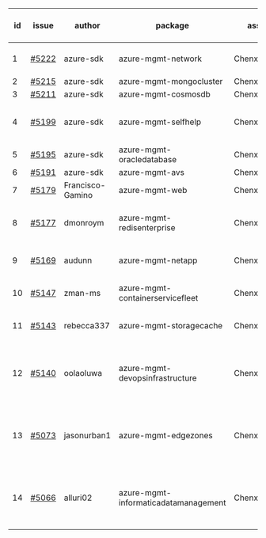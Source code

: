 | id | issue | author | package | assignee | bot advice | created date of issue | target release date | date from target |
| ------ | ------ | ------ | ------ | ------ | ------ | ------ | ------ | :-----: |
| 1 | [#5222](https://github.com/Azure/sdk-release-request/issues/5222) | azure-sdk | azure-mgmt-network | ChenxiJiang333 | new issue. new comment. | 05-22 | 05-28 |  |
| 2 | [#5215](https://github.com/Azure/sdk-release-request/issues/5215) | azure-sdk | azure-mgmt-mongocluster | ChenxiJiang333 | FirstBeta. | 05-21 | 06-21 |  |
| 3 | [#5211](https://github.com/Azure/sdk-release-request/issues/5211) | azure-sdk | azure-mgmt-cosmosdb | ChenxiJiang333 | HoldOn. | 05-15 | 06-21 |  |
| 4 | [#5199](https://github.com/Azure/sdk-release-request/issues/5199) | azure-sdk | azure-mgmt-selfhelp | ChenxiJiang333 | close to release date. HoldOn. | 05-09 | 05-24 | 0 |
| 5 | [#5195](https://github.com/Azure/sdk-release-request/issues/5195) | azure-sdk | azure-mgmt-oracledatabase | ChenxiJiang333 | FirstBeta. | 05-09 | fail to get. |  |
| 6 | [#5191](https://github.com/Azure/sdk-release-request/issues/5191) | azure-sdk | azure-mgmt-avs | ChenxiJiang333 | HoldOn. | 05-08 | 06-21 |  |
| 7 | [#5179](https://github.com/Azure/sdk-release-request/issues/5179) | Francisco-Gamino | azure-mgmt-web | ChenxiJiang333 | HoldOn. MultiAPI | 05-02 | fail to get. |  |
| 8 | [#5177](https://github.com/Azure/sdk-release-request/issues/5177) | dmonroym | azure-mgmt-redisenterprise | ChenxiJiang333 | close to release date. HoldOn. | 04-30 | 05-24 | 0 |
| 9 | [#5169](https://github.com/Azure/sdk-release-request/issues/5169) | audunn | azure-mgmt-netapp | ChenxiJiang333 | close to release date. | 04-29 | 05-24 | 0 |
| 10 | [#5147](https://github.com/Azure/sdk-release-request/issues/5147) | zman-ms | azure-mgmt-containerservicefleet | ChenxiJiang333 | close to release date. | 04-24 | 05-24 | 0 |
| 11 | [#5143](https://github.com/Azure/sdk-release-request/issues/5143) | rebecca337 | azure-mgmt-storagecache | ChenxiJiang333 | close to release date. | 04-23 | 05-24 | 0 |
| 12 | [#5140](https://github.com/Azure/sdk-release-request/issues/5140) | oolaoluwa | azure-mgmt-devopsinfrastructure | ChenxiJiang333 | close to release date. FirstBeta. HoldOn. TypeSpec. | 04-16 | 05-24 | 0 |
| 13 | [#5073](https://github.com/Azure/sdk-release-request/issues/5073) | jasonurban1 | azure-mgmt-edgezones | ChenxiJiang333 | close to release date. FirstBeta. HoldOn. TypeSpec. | 03-22 | 05-24 | 0 |
| 14 | [#5066](https://github.com/Azure/sdk-release-request/issues/5066) | alluri02 | azure-mgmt-informaticadatamanagement | ChenxiJiang333 | new comment. close to release date. FirstBeta. | 03-20 | 05-24 | 0 |
